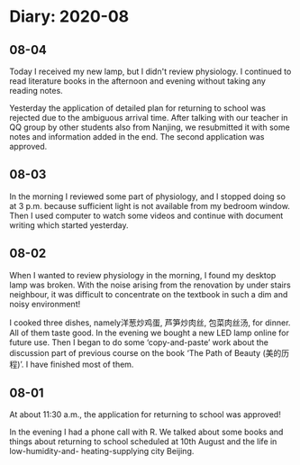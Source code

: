 # Diary: 2020-08

## 08-04
Today I received my new lamp, but I didn't review physiology. I continued to read literature books in the afternoon and evening without taking any reading notes.

Yesterday the application of detailed plan for returning to school was rejected due to the ambiguous arrival time. After talking with our teacher in QQ group by other students also from Nanjing, we resubmitted it with some notes and information added in the end. The second application was approved.

## 08-03
In the morning I reviewed some part of physiology, and I stopped doing so at 3 p.m. because sufficient light is not available from my bedroom window. Then I used computer to watch some videos and continue with document writing which started yesterday.

## 08-02
When I wanted to review physiology in the morning, I found my desktop lamp was broken. With the noise arising from the renovation by under stairs neighbour, it was difficult to concentrate on the textbook in such a dim and noisy environment!

I cooked three dishes, namely洋葱炒鸡蛋, 芦笋炒肉丝, 包菜肉丝汤, for dinner. All of them taste good.
In the evening we bought a new LED lamp online for future use. Then I began to do some ‘copy-and-paste’ work about the discussion part of previous course on the book ‘The Path of Beauty (美的历程)’. I have finished most of them.

## 08-01
At about 11:30 a.m., the application for returning to school was approved!

In the evening I had a phone call with R. We talked about some books and things about returning to school scheduled at 10th August and the life in low-humidity-and- heating-supplying city Beijing.
